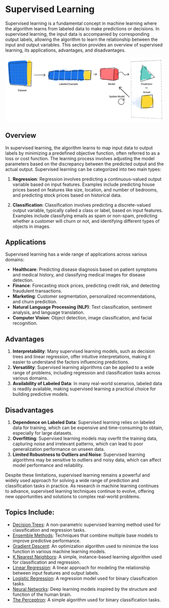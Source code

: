 # Supervised Learning

Supervised learning is a fundamental concept in machine learning where the algorithm learns from labeled data to make predictions or decisions. In supervised learning, the input data is accompanied by corresponding output labels, allowing the algorithm to learn the relationship between the input and output variables. This section provides an overview of supervised learning, its applications, advantages, and disadvantages.

![image](https://github.com/kjarjoura/INDE577/blob/main/Images/super.png)

## Overview

In supervised learning, the algorithm learns to map input data to output labels by minimizing a predefined objective function, often referred to as a loss or cost function. The learning process involves adjusting the model parameters based on the discrepancy between the predicted output and the actual output. Supervised learning can be categorized into two main types:

1. **Regression**: Regression involves predicting a continuous-valued output variable based on input features. Examples include predicting house prices based on features like size, location, and number of bedrooms, and predicting stock prices based on historical data.

2. **Classification**: Classification involves predicting a discrete-valued output variable, typically called a class or label, based on input features. Examples include classifying emails as spam or non-spam, predicting whether a customer will churn or not, and identifying different types of objects in images.

## Applications

Supervised learning has a wide range of applications across various domains:

- **Healthcare**: Predicting disease diagnosis based on patient symptoms and medical history, and classifying medical images for disease detection.
- **Finance**: Forecasting stock prices, predicting credit risk, and detecting fraudulent transactions.
- **Marketing**: Customer segmentation, personalized recommendations, and churn prediction.
- **Natural Language Processing (NLP)**: Text classification, sentiment analysis, and language translation.
- **Computer Vision**: Object detection, image classification, and facial recognition.

## Advantages

1. **Interpretability**: Many supervised learning models, such as decision trees and linear regression, offer intuitive interpretations, making it easier to understand the factors influencing predictions.
2. **Versatility**: Supervised learning algorithms can be applied to a wide range of problems, including regression and classification tasks across various domains.
3. **Availability of Labeled Data**: In many real-world scenarios, labeled data is readily available, making supervised learning a practical choice for building predictive models.

## Disadvantages

1. **Dependence on Labeled Data**: Supervised learning relies on labeled data for training, which can be expensive and time-consuming to obtain, especially for large datasets.
2. **Overfitting**: Supervised learning models may overfit the training data, capturing noise and irrelevant patterns, which can lead to poor generalization performance on unseen data.
3. **Limited Robustness to Outliers and Noise**: Supervised learning algorithms may be sensitive to outliers and noisy data, which can affect model performance and reliability.

Despite these limitations, supervised learning remains a powerful and widely used approach for solving a wide range of prediction and classification tasks in practice. As research in machine learning continues to advance, supervised learning techniques continue to evolve, offering new opportunities and solutions to complex real-world problems.

## Topics Include:

- [Decision Trees](https://github.com/kjarjoura/INDE577demo/tree/main/Supervised%20Learning/Decision%20Trees): A non-parametric supervised learning method used for classification and regression tasks.
- [Ensemble Methods](https://github.com/kjarjoura/INDE577demo/tree/main/Supervised%20Learning/Ensemble%20Methods): Techniques that combine multiple base models to improve predictive performance.
- [Gradient Descent](https://github.com/kjarjoura/INDE577demo/tree/main/Supervised%20Learning/Gradient%20Descent): An optimization algorithm used to minimize the loss function in various machine learning models.
- [K Nearest Neighbors](https://github.com/kjarjoura/INDE577demo/tree/main/Supervised%20Learning/K%20Nearest%20Neighbors): A simple, instance-based learning algorithm used for classification and regression.
- [Linear Regression](https://github.com/kjarjoura/INDE577demo/tree/main/Supervised%20Learning/Linear%20Regression): A linear approach for modeling the relationship between input features and output labels.
- [Logistic Regression](https://github.com/kjarjoura/INDE577demo/tree/main/Supervised%20Learning/Logistic%20Regression): A regression model used for binary classification tasks.
- [Neural Networks](https://github.com/kjarjoura/INDE577demo/tree/main/Supervised%20Learning/Neural%20Networks): Deep learning models inspired by the structure and function of the human brain.
- [The Perceptron](https://github.com/kjarjoura/INDE577demo/tree/main/Supervised%20Learning/The%20Perceptron): A simple algorithm used for binary classification tasks.
